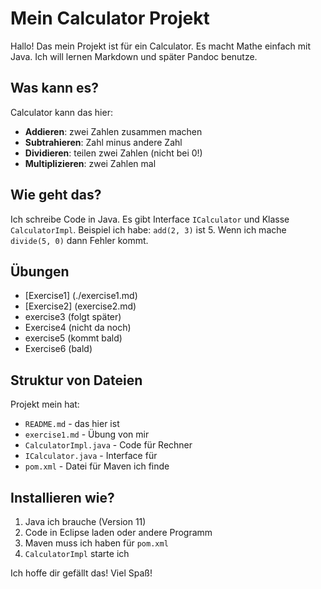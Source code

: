 # Mein Calculator Projekt  

Hallo! Das mein Projekt ist für ein Calculator. Es macht Mathe einfach mit Java. Ich will lernen Markdown und später Pandoc benutze.  

## Was kann es?  
Calculator kann das hier:  
- **Addieren**: zwei Zahlen zusammen machen  
- **Subtrahieren**: Zahl minus andere Zahl  
- **Dividieren**: teilen zwei Zahlen (nicht bei 0!)  
- **Multiplizieren**: zwei Zahlen mal  

## Wie geht das?  
Ich schreibe Code in Java. Es gibt Interface `ICalculator` und Klasse `CalculatorImpl`. Beispiel ich habe: `add(2, 3)` ist 5. Wenn ich mache `divide(5, 0)` dann Fehler kommt.  

## Übungen  
- [Exercise1]  (./exercise1.md)  
- [Exercise2] (exercise2.md)  
- exercise3 (folgt später)  
- Exercise4  (nicht da noch)  
- exercise5  (kommt bald)  
- Exercise6  (bald)  

## Struktur von Dateien  
Projekt mein hat:  
- `README.md` - das hier ist  
- `exercise1.md` - Übung von mir  
- `CalculatorImpl.java` - Code für Rechner  
- `ICalculator.java` - Interface für  
- `pom.xml` - Datei für Maven ich finde  

## Installieren wie?  
1. Java ich brauche (Version 11)  
2. Code in Eclipse laden oder andere Programm  
3. Maven muss ich haben für `pom.xml`  
4. `CalculatorImpl` starte ich  

Ich hoffe dir gefällt das! Viel Spaß!  